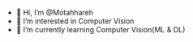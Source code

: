 - 👋 Hi, I’m @Motahhareh
- 👀 I’m interested in Computer Vision 
- 🌱 I’m currently learning Computer Vision(ML & DL)


<!---
Motahhareh-Jafari/Motahhareh-Jafari is a ✨ special ✨ repository because its `README.md` (this file) appears on your GitHub profile.
You can click the Preview link to take a look at your changes.
--->
